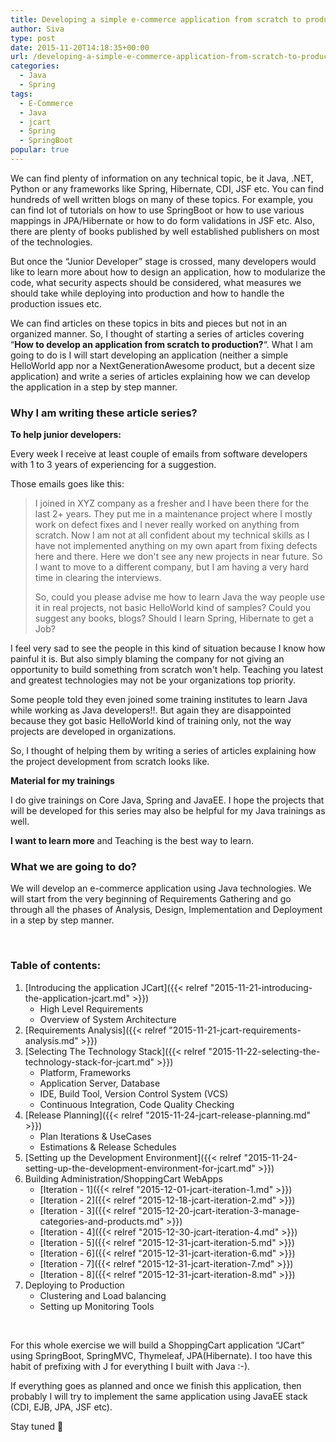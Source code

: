 ```yaml
---
title: Developing a simple e-commerce application from scratch to production using SpringBoot
author: Siva
type: post
date: 2015-11-20T14:18:35+00:00
url: /developing-a-simple-e-commerce-application-from-scratch-to-production-using-springboot/
categories:
  - Java
  - Spring
tags:
  - E-Commerce
  - Java
  - jcart
  - Spring
  - SpringBoot
popular: true
---
```

We can find plenty of information on any technical topic, be it Java, .NET, Python or any frameworks like Spring, Hibernate, CDI, JSF etc. You can find hundreds of well written blogs on many of these topics. For example, you can find lot of tutorials on how to use SpringBoot or how to use various mappings in JPA/Hibernate or how to do form validations in JSF etc. Also, there are plenty of books published by well established publishers on most of the technologies.

But once the &#8220;Junior Developer&#8221; stage is crossed, many developers would like to learn more about how to design an application, how to modularize the code, what security aspects should be considered, what measures we should take while deploying into production and how to handle the production issues etc.

We can find articles on these topics in bits and pieces but not in an organized manner. So, I thought of starting a series of articles covering &#8220;**How to develop an application from scratch to production?**&#8220;. What I am going to do is I will start developing an application (neither a simple HelloWorld app nor a NextGenerationAwesome product, but a decent size application) and write a series of articles explaining how we can develop the application in a step by step manner.

### Why I am writing these article series?

**To help junior developers:**
  
Every week I receive at least couple of emails from software developers with 1 to 3 years of experiencing for a suggestion.

Those emails goes like this:

> I joined in XYZ company as a fresher and I have been there for the last 2+ years. They put me in a maintenance project where I mostly work on defect fixes and I never really worked on anything from scratch. Now I am not at all confident about my technical skills as I have not implemented anything on my own apart from fixing defects here and there. Here we don't see any new projects in near future. So I want to move to a different company, but I am having a very hard time in clearing the interviews.
> 
> So, could you please advise me how to learn Java the way people use it in real projects, not basic HelloWorld kind of samples? Could you suggest any books, blogs? Should I learn Spring, Hibernate to get a Job?

I feel very sad to see the people in this kind of situation because I know how painful it is. But also simply blaming the company for not giving an opportunity to build something from scratch won't help. Teaching you latest and greatest technologies may not be your organizations top priority.

Some people told they even joined some training institutes to learn Java while working as Java developers!!. But again they are disappointed because they got basic HelloWorld kind of training only, not the way projects are developed in organizations.

So, I thought of helping them by writing a series of articles explaining how the project development from scratch looks like.

**Material for my trainings**
  
I do give trainings on Core Java, Spring and JavaEE. I hope the projects that will be developed for this series may also be helpful for my Java trainings as well.

**I want to learn more** and Teaching is the best way to learn.

### What we are going to do?

We will develop an e-commerce application using Java technologies. We will start from the very beginning of Requirements Gathering and go through all the phases of Analysis, Design, Implementation and Deployment in a step by step manner.

&nbsp;

### Table of contents:

  1. [Introducing the application JCart]({{< relref "2015-11-21-introducing-the-application-jcart.md" >}})
      * High Level Requirements
      * Overview of System Architecture
  2. [Requirements Analysis]({{< relref "2015-11-21-jcart-requirements-analysis.md" >}})
  3. [Selecting The Technology Stack]({{< relref "2015-11-22-selecting-the-technology-stack-for-jcart.md" >}})
      * Platform, Frameworks
      * Application Server, Database
      * IDE, Build Tool, Version Control System (VCS)
      * Continuous Integration, Code Quality Checking
  4. [Release Planning]({{< relref "2015-11-24-jcart-release-planning.md" >}})
      * Plan Iterations & UseCases
      * Estimations & Release Schedules
  5. [Setting up the Development Environment]({{< relref "2015-11-24-setting-up-the-development-environment-for-jcart.md" >}})
  6. Building Administration/ShoppingCart WebApps
      * [Iteration - 1]({{< relref "2015-12-01-jcart-iteration-1.md" >}})
      * [Iteration - 2]({{< relref "2015-12-18-jcart-iteration-2.md" >}})
      * [Iteration - 3]({{< relref "2015-12-20-jcart-iteration-3-manage-categories-and-products.md" >}})
      * [Iteration - 4]({{< relref "2015-12-30-jcart-iteration-4.md" >}})
      * [Iteration - 5]({{< relref "2015-12-31-jcart-iteration-5.md" >}})
      * [Iteration - 6]({{< relref "2015-12-31-jcart-iteration-6.md" >}})
      * [Iteration - 7]({{< relref "2015-12-31-jcart-iteration-7.md" >}})
      * [Iteration - 8]({{< relref "2015-12-31-jcart-iteration-8.md" >}})
  7. Deploying to Production
      * Clustering and Load balancing
      * Setting up Monitoring Tools

&nbsp;

For this whole exercise we will build a ShoppingCart application &#8220;JCart&#8221; using SpringBoot, SpringMVC, Thymeleaf, JPA(Hibernate). I too have this habit of prefixing with J for everything I built with Java :-).

If everything goes as planned and once we finish this application, then probably I will try to implement the same application using JavaEE stack (CDI, EJB, JPA, JSF etc).

Stay tuned 🙂
